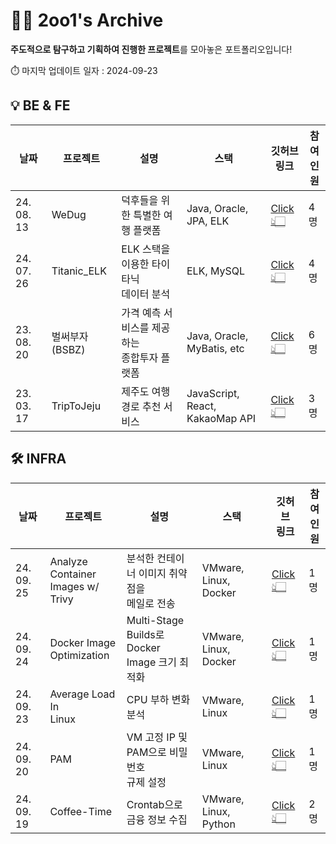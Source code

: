 # ✌🏻 2oo1's Archive

**주도적으로 탐구하고 기획하여 진행한 프로젝트**를 모아놓은 포트폴리오입니다!

⏱️ 마지막 업데이트 일자 : 2024-09-23
<br>

## 💡 BE & FE

| 날짜       | 프로젝트                     | 설명                                             | 스택                  | 깃허브<br>링크                                                                      | 참여<br>인원 |
| ---------- | ---------------------------- | ------------------------------------------------ | --------------------- | ----------------------------------------------------------------------------------- | ------------ |
| 24. 08. 13 | WeDug          | 덕후들을 위한 특별한 여행 플랫폼               | Java, Oracle, JPA, ELK          | [Click👆🏻](https://github.com/B1ABOA/wedug)                       | 4명          |
| 24. 07. 26 | Titanic_ELK    | ELK 스택을 이용한 타이타닉<br>데이터 분석         | ELK, MySQL                      | [Click👆🏻](https://github.com/B1ABOA/titanic_elk)                 | 4명          |
| 23. 08. 20 | 벌써부자(BSBZ) | 가격 예측 서비스를 제공하는<br>종합투자 플랫폼 | Java, Oracle, MyBatis, etc      | [Click👆🏻](https://github.com/KB-BSBZ/bsbz-backend)               | 6명          |
| 23. 03. 17 | TripToJeju     | 제주도 여행 경로 추천 서비스                          | JavaScript, React,<br> KakaoMap API | [Click👆🏻](https://github.com/2oo1s/Capstone-TripToJeju/tree/main/TripToJeju-FE) | 3명          |

## 🛠 INFRA

| 날짜       | 프로젝트                     | 설명                                             | 스택                  | 깃허브<br>링크                                                                      | 참여<br>인원 |
| ---------- | ---------------------------- | ------------------------------------------------ | --------------------- | ----------------------------------------------------------------------------------- | ------------ |
| 24. 09. 25 | Analyze Container<br>Images w/ Trivy | 분석한 컨테이너 이미지 취약점을<br> 메일로 전송 | VMware, Linux, Docker | [Click👆🏻](https://github.com/2oo1s/TIL/blob/main/Hands-On/Trivy.md) | 1명          |
| 24. 09. 24 | Docker Image<br>Optimization | Multi-Stage Builds로 Docker<br>Image 크기 최적화 | VMware, Linux, Docker | [Click👆🏻](https://github.com/2oo1s/TIL/blob/main/Hands-On/Docker-Image-Optimization.md) | 1명          |
| 24. 09. 23 | Average Load In<br>Linux     | CPU 부하 변화 분석                               | VMware, Linux         | [Click👆🏻](https://github.com/2oo1s/TIL/blob/main/Hands-On/Average-Load-In-Linux.md) | 1명          |
| 24. 09. 20 | PAM                          | VM 고정 IP 및 PAM으로 비밀번호<br>규제 설정      | VMware, Linux         | [Click👆🏻](https://github.com/2oo1s/TIL/blob/main/Hands-On/Linux-PAM.md)             | 1명          |
| 24. 09. 19 | Coffee-Time                  | Crontab으로 금융 정보 수집                       | VMware, Linux, Python | [Click👆🏻](https://github.com/2oo1s/Coffee-Time)                                     | 2명          |
